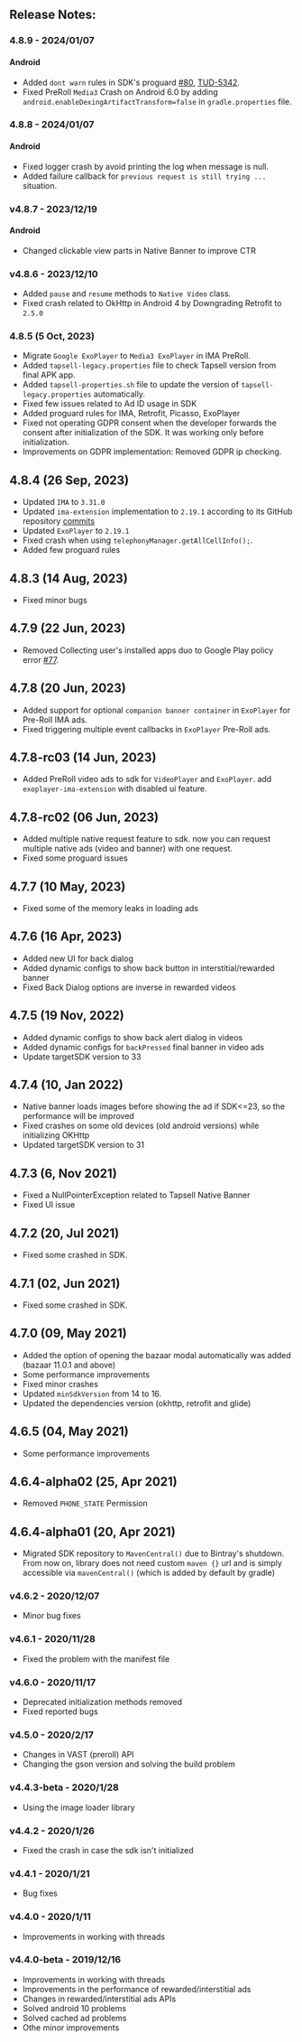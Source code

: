 ## Release Notes:

### 4.8.9 - 2024/01/07
#### Android
- Added `dont warn` rules in SDK's proguard [#80](https://github.com/tapsellorg/TapsellPlusSDK-AndroidSample/issues/80), [TUD-5342](https://jira.pegah.tech/browse/TUD-5342).
- Fixed PreRoll `Media3` Crash on Android 6.0 by adding `android.enableDexingArtifactTransform=false` in `gradle.properties` file.


### 4.8.8 - 2024/01/07
#### Android
- Fixed logger crash by avoid printing the log when message is null.
- Added failure callback for `previous request is still trying ...` situation.

### v4.8.7 - 2023/12/19
#### Android
* Changed clickable view parts in Native Banner to improve CTR

### v4.8.6 - 2023/12/10
* Added `pause` and `resume` methods to `Native Video` class.
* Fixed crash related to OkHttp in Android 4 by Downgrading Retrofit to `2.5.0`

### 4.8.5 (5 Oct, 2023)
* Migrate `Google ExoPlayer` to `Media3 ExoPlayer` in IMA PreRoll.
* Added `tapsell-legacy.properties` file to check Tapsell version from final APK app.
* Added `tapsell-properties.sh` file to update the version of `tapsell-legacy.properties`
  automatically.
* Fixed few issues related to Ad ID usage in SDK
* Added proguard rules for IMA, Retrofit, Picasso, ExoPlayer
* Fixed not operating GDPR consent when the developer forwards the consent after initialization of the SDK. It was working only before initialization. 
* Improvements on GDPR implementation: Removed GDPR ip checking.

## 4.8.4 (26 Sep, 2023)
* Updated `IMA` to `3.31.0`
* Updated `ima-extension` implementation to `2.19.1` according to its GitHub repository [commits](https://github.com/google/ExoPlayer/commit/b8e1a0b4755efd42a0d45fb0e90a6b3304e9544b)
* Updated `ExoPlayer` to `2.19.1`
* Fixed crash when using `telephonyManager.getAllCellInfo();`.
* Added few proguard rules

## 4.8.3 (14 Aug, 2023)
* Fixed minor bugs

## 4.7.9 (22 Jun, 2023)
* Removed Collecting user's installed apps duo to Google Play policy error [#77](https://github.com/tapsellorg/TapsellPlusSDK-AndroidSample/issues/77).

## 4.7.8 (20 Jun, 2023)
* Added support for optional `companion banner container` in `ExoPlayer` for Pre-Roll IMA ads.
* Fixed triggering multiple event callbacks in `ExoPlayer` Pre-Roll ads.

## 4.7.8-rc03 (14 Jun, 2023)
* Added PreRoll video ads to sdk for `VideoPlayer` and `ExoPlayer`. add `exoplayer-ima-extension` with disabled ui feature.

## 4.7.8-rc02 (06 Jun, 2023)
* Added multiple native request feature to sdk. now you can request multiple native ads (video and banner) with one request.
* Fixed some proguard issues

## 4.7.7 (10 May, 2023)
* Fixed some of the memory leaks in loading ads

## 4.7.6 (16 Apr, 2023)
* Added new UI for back dialog
* Added dynamic configs to show back button in interstitial/rewarded banner
* Fixed Back Dialog options are inverse in rewarded videos

## 4.7.5 (19 Nov, 2022)
* Added dynamic configs to show back alert dialog in videos
* Added dynamic configs for `backPressed` final banner in video ads
* Update targetSDK version to 33

## 4.7.4 (10, Jan 2022)
* Native banner loads images before showing the ad if SDK<=23, so the performance will be improved 
* Fixed crashes on some old devices (old android versions) while initializing OKHttp
* Updated targetSDK version to 31

## 4.7.3 (6, Nov 2021)
* Fixed a NullPointerException related to Tapsell Native Banner
* Fixed UI issue

## 4.7.2 (20, Jul 2021)

* Fixed some crashed in SDK.

## 4.7.1 (02, Jun 2021)

* Fixed some crashed in SDK.

## 4.7.0 (09, May 2021)

* Added the option of opening the bazaar modal automatically was added (bazaar 11.0.1 and above)
* Some performance improvements
* Fixed minor crashes 
* Updated `minSdkVersion` from 14 to 16.
* Updated the dependencies version (okhttp, retrofit and glide)

## 4.6.5 (04, May 2021)
* Some performance improvements

## 4.6.4-alpha02 (25, Apr 2021)
* Removed `PHONE_STATE` Permission

## 4.6.4-alpha01 (20, Apr 2021)
* Migrated SDK repository to `MavenCentral()` due to Bintray's shutdown.
  From now on, library does not need custom `maven {}` url and is simply accessible via `mavenCentral()` (which is added by default by gradle)  

### v4.6.2 - 2020/12/07
* Minor bug fixes

### v4.6.1 - 2020/11/28
* Fixed the problem with the manifest file

### v4.6.0 - 2020/11/17
* Deprecated initialization methods removed
* Fixed reported bugs

### v4.5.0 - 2020/2/17
* Changes in VAST (preroll) API
* Changing the gson version and solving the build problem

### v4.4.3-beta - 2020/1/28
* Using the image loader library

### v4.4.2 - 2020/1/26
* Fixed the crash in case the sdk isn't initialized

### v4.4.1 - 2020/1/21
* Bug fixes

### v4.4.0 - 2020/1/11
* Improvements in working with threads

### v4.4.0-beta - 2019/12/16
* Improvements in working with threads
* Improvements in the performance of rewarded/interstitial ads
* Changes in rewarded/interstitial ads APIs
* Solved android 10 problems
* Solved cached ad problems
* Othe minor improvements
